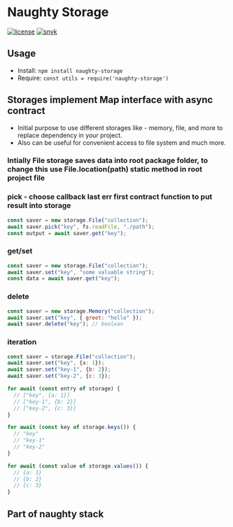 # Naughty Storage
[![license](https://img.shields.io/badge/license-MIT-blue.svg)](https://github.com/NaughtySora/naughty-storage/blob/master/LICENSE)
[![snyk](https://snyk.io/test/github/NaughtySora/naughty-storage/badge.svg)](https://snyk.io/test/github/NaughtySora/naughty-storage)

## Usage
- Install: `npm install naughty-storage`
- Require: `const utils = require('naughty-storage')`


## Storages implement Map interface with async contract

- Initial purpose to use different storages like - memory, file, and more to replace dependency in your project.
- Also can be useful for convenient access to file system and much more.

### Intially File storage saves data into root package folder, to change this use File.location(path) static method in root project file

### pick - choose callback last err first contract function to put result into storage 

```js
const saver = new storage.File("collection");
await saver.pick("key", fs.readFile, "./path");
const output = await saver.get("key");
```

### get/set
```js
const saver = new storage.File("collection");
await saver.set("key", "some valuable string");
const data = await saver.get("key");
```

### delete
```js 
const saver = new storage.Memory("collection");
await saver.set("key", { greet: "hello" });
await saver.delete("key"); // boolean
```

### iteration
```js 
const saver = storage.File("collection");
await saver.set("key", {a: 1});
await saver.set("key-1", {b: 2});
await saver.set("key-2", {c: 3});

for await (const entry of storage) {
  // ["key", {a: 1}]
  // ["key-1", {b: 2}]
  // ["key-2", {c: 3}]
}

for await (const key of storage.keys()) {
  // "key"
  // "key-1"
  // "key-2"
}

for await (const value of storage.values()) {
  // {a: 1}
  // {b: 2}
  // {c: 3}
}
```

## Part of naughty stack
